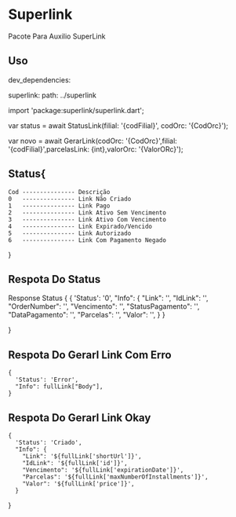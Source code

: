 # Superlink

Pacote Para Auxilio SuperLink

## Uso

dev_dependencies:

superlink:
    path: ../superlink

import 'package:superlink/superlink.dart';

var status = await StatusLink(filial: '{codFilial}', codOrc: '{CodOrc}');

var novo = await GerarLink(codOrc: '{CodOrc}',filial: '{codFilial}',parcelasLink: {int},valorOrc: '{ValorORc}');

## Status{
	Cod --------------- Descrição
	0   --------------- Link Não Criado
	1   --------------- Link Pago
	2   --------------- Link Ativo Sem Vencimento
	3   --------------- Link Ativo Com Vencimento
	4   --------------- Link Expirado/Vencido
	5   --------------- Link Autorizado
	6   --------------- Link Com Pagamento Negado
}

## Respota Do Status
Response Status {
	{
        'Status': '0',
        "Info": {
          "Link": '',
          "IdLink": '',
          "OrderNumber": '',
          "Vencimento": '',
          "StatusPagamento": '',
          "DataPagamento": '',
          "Parcelas": '',
          "Valor": '',
        }
      }

}

## Respota Do Gerarl Link Com Erro
	{
      'Status': 'Error',
      "Info": fullLink["Body"],
    }


## Respota Do Gerarl Link Okay
	{
      'Status': 'Criado',
      "Info": {
        "Link": '${fullLink['shortUrl']}',
        "IdLink": '${fullLink['id']}',
        "Vencimento": '${fullLink['expirationDate']}',
        "Parcelas": '${fullLink['maxNumberOfInstallments']}',
        "Valor": '${fullLink['price']}',
      }
   }
